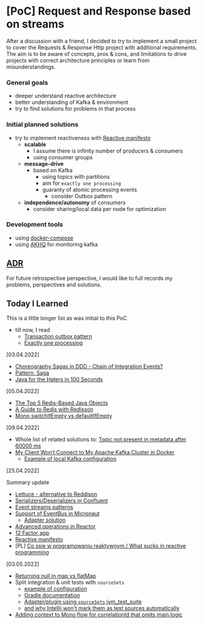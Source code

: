 # [PoC] Request and Response based on streams

After a discussion with a friend, I decided to try to implement a small project to cover the Requests & Response Http project with additional requirements.
The aim is to be aware of concepts, pros & cons, and limitations to drive projects with correct architecture principles or learn from misunderstandings.

### General goals
* deeper understand reactive architecture
* better understanding of Kafka & environment
* try to find solutions for problems in that process

### Initial planned solutions 
* try to implement reactiveness with [Reactive manifesto](https://www.reactivemanifesto.org/)
  * **scalable**
      * I assume there is infinity number of producers & consumers
      * using consumer groups
  * **message-drive**
    * based on Kafka
      * using topics with partitions
      * aim for `exactly one processing`
      * guaranty of atomic processing events
          * consider Outbox pattern
  * **independence/autonomy** of consumers 
    * consider sharing/local data per node for optimization

### Development tools
* using [docker-compose](https://docs.docker.com/compose/)
* using [AKHQ](https://github.com/tchiotludo/akhq) for monitoring kafka

## [ADR](doc/adr/)

For future retrospective perspective, I would like to full records my problems, perspectives and solutions.

## Today I Learned

This is a little longer list as was initial to this PoC
* till now, I read
    * [Transaction outbox pattern](https://microservices.io/patterns/data/transactional-outbox.html)
    * [Exactly one processing](https://www.confluent.io/blog/exactly-once-semantics-are-possible-heres-how-apache-kafka-does-it/)

[03.04.2022]

* [Choreography Sagas in DDD - Chain of Integration Events?](https://stackoverflow.com/questions/63597403/choreography-sagas-in-ddd-chain-of-integration-events)
* [Pattern: Saga](https://microservices.io/patterns/data/saga.html)
* [Java for the Haters in 100 Seconds](https://www.youtube.com/watch?v=m4-HM_sCvtQ)


[05.04.2022]

* [The Top 5 Redis-Based Java Objects](https://redisson.org/articles/the-top-5-redis-based-objects-used-in-java.html)
* [A Guide to Redis with Redisson](https://www.baeldung.com/redis-redisson)
* [Mono switchIfEmpty vs defaultIfEmpty](https://tedblob.com/mono-switchifempty-vs-defaultifempty/)

[09.04.2022]

* Whole list of related solutions to: [Topic not present in metadata after 60000 ms](https://stackoverflow.com/questions/63714401/org-apache-kafka-common-errors-timeoutexception-topic-not-present-in-metadata-a)
* [My Client Won’t Connect to My Apache Kafka Cluster in Docker](https://www.confluent.io/blog/kafka-client-cannot-connect-to-broker-on-aws-on-docker-etc/)
  * [Example of local Kafka configuration](https://github.com/confluentinc/cp-all-in-one)

[25.04.2022]

Summary update
* [Lettuce - alternative to Reddison](https://github.com/lettuce-io/lettuce-core)
* [Serializers/Deserializers in Confluent](https://docs.confluent.io/platform/current/schema-registry/serdes-develop/index.html)
* [Event streams patterns](https://developer.confluent.io/patterns/event/event-standardizer)
* [Support of EventBus in Micronaut](https://github.com/micronaut-projects/micronaut-core/issues/611)
  * [Adapter solution](https://docs.micronaut.io/snapshot/guide/index.html#adapterAdvice)
* [Advanced operations in Reactor](https://projectreactor.io/docs/core/release/reference/#advanced-mutualizing-operator-usage)
* [12 Factor app](https://12factor.net/)
* [Reactive manifesto](https://www.reactivemanifesto.org/)
* [PL] [Co ssie w programowaniu reaktywnym / What sucks in reactive programming](https://www.youtube.com/watch?v=WxCb6TMkNd8)

[03.05.2022]

* [Returning null in map vs flatMap](https://stackoverflow.com/questions/58215810/returning-a-null-in-a-map-versus-flatmap-in-reactor)
* Split integration & unit tests with `sourceSets`
  * [example of configuration](https://github.com/corda/samples-kotlin-corda5/blob/afec20735f03e13b2a4097cec06405ec25daf2b5/Tutorial/missionmars/workflows/build.gradle)
  * [Gradle documentation](https://docs.gradle.org/current/userguide/java_testing.html#sec:configuring_java_integration_tests)
  * [Adapter/plugin using `sourceSets` jvm_test_suite](https://docs.gradle.org/current/userguide/jvm_test_suite_plugin.html)
  * [and why Intellij won't mark them as test sources automatically](https://github.com/gradle/gradle/issues/19645)
* [Adding context to Mono flow for correlationId that omits main logic](https://projectreactor.io/docs/core/release/reference/#context)
